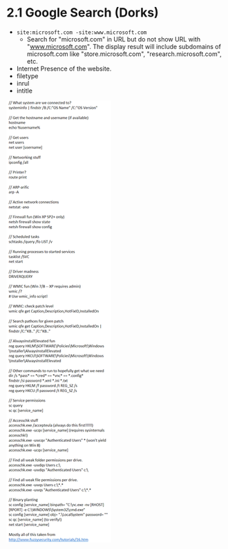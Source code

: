 # 2.1 Google Search \(Dorks\)

* `site:microsoft.com -site:www.microsoft.com`
  * Search for "microsoft.com" in URL but do not show URL with "www.microsoft.com". The display result will include subdomains of microsoft.com like "store.microsoft.com", "research.microsoft.com", etc.
* Internet Presence of the website.
* filetype
* inrul
* intitle

![both are a part of intitle search](../../.gitbook/assets/image%20%2825%29.png)



